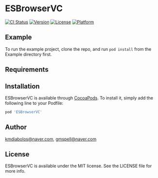 # ESBrowserVC

[![CI Status](https://img.shields.io/travis/kmdiabolos@naver.com/ESBrowserVC.svg?style=flat)](https://travis-ci.org/kmdiabolos@naver.com/ESBrowserVC)
[![Version](https://img.shields.io/cocoapods/v/ESBrowserVC.svg?style=flat)](https://cocoapods.org/pods/ESBrowserVC)
[![License](https://img.shields.io/cocoapods/l/ESBrowserVC.svg?style=flat)](https://cocoapods.org/pods/ESBrowserVC)
[![Platform](https://img.shields.io/cocoapods/p/ESBrowserVC.svg?style=flat)](https://cocoapods.org/pods/ESBrowserVC)

## Example

To run the example project, clone the repo, and run `pod install` from the Example directory first.

## Requirements

## Installation

ESBrowserVC is available through [CocoaPods](https://cocoapods.org). To install
it, simply add the following line to your Podfile:

```ruby
pod 'ESBrowserVC'
```

## Author

kmdiabolos@naver.com, gmspell@naver.com

## License

ESBrowserVC is available under the MIT license. See the LICENSE file for more info.
